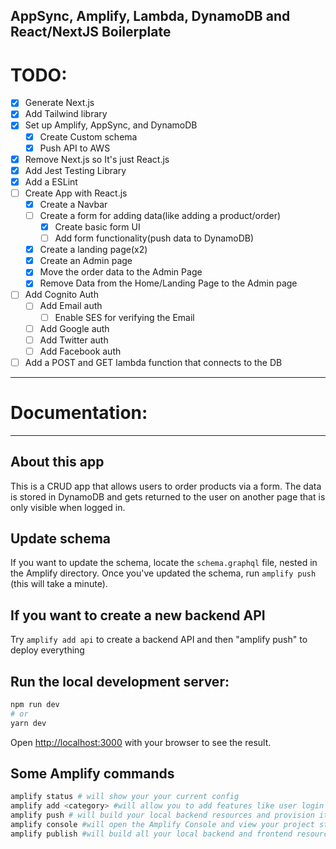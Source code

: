 **AppSync, Amplify, Lambda, DynamoDB and React/NextJS Boilerplate**
------------------------
# TODO:
- [x] Generate Next.js
- [x] Add Tailwind library
- [x] Set up Amplify, AppSync, and DynamoDB
    - [x] Create Custom schema
    - [x] Push API to AWS
- [x] Remove Next.js so It's just React.js
- [x] Add Jest Testing Library
- [x] Add a ESLint
- [ ] Create App with React.js
    - [x] Create a Navbar
	- [ ] Create a form for adding data(like adding a product/order)
        - [x] Create basic form UI
        - [ ] Add form functionality(push data to DynamoDB)
    - [x] Create a landing page(x2)
    - [x] Create an Admin page
    - [x] Move the order data to the Admin Page
    - [x] Remove Data from the Home/Landing Page to the Admin page
- [ ] Add Cognito Auth
    - [ ] Add Email auth
        - [ ] Enable SES for verifying the Email
    - [ ] Add Google auth
    - [ ] Add Twitter auth
    - [ ] Add Facebook auth
- [ ] Add a POST and GET lambda function that connects to the DB
---
# Documentation:
---
## About this app
This is a CRUD app that allows users to order products via a form. The data is stored in DynamoDB and gets returned to the user on another page that is only visible when logged in.

## Update schema
If you want to update the schema, locate the `schema.graphql` file, nested in the Amplify directory.
Once you've updated the schema, run `amplify push` (this will take a minute).

## If you want to create a new backend API
Try `amplify add api` to create a backend API and then "amplify push" to deploy everything


## Run the local development server:

```bash
npm run dev
# or
yarn dev
```

Open [http://localhost:3000](http://localhost:3000) with your browser to see the result.


## Some Amplify commands
```bash
amplify status # will show your your current config
amplify add <category> #will allow you to add features like user login or a backend API
amplify push # will build your local backend resources and provision it in the cloud
amplify console #will open the Amplify Console and view your project status
amplify publish #will build all your local backend and frontend resources
```
